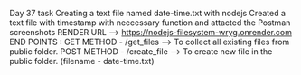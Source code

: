 Day 37 task
Creating a text file named date-time.txt  with nodejs
Created a text file with timestamp with neccessary function and attacted the Postman screenshots
RENDER URL --> https://nodejs-filesystem-wryg.onrender.com
END POINTS :
GET METHOD - /get_files --> To collect all existing files from public folder.
POST METHOD - /create_file --> To create new file in the  public folder. (filename - date-time.txt)
